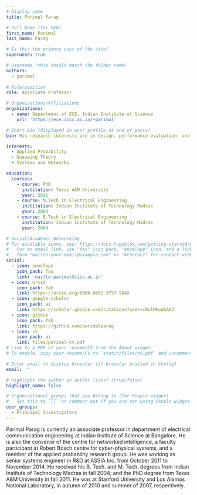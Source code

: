 ```yaml
---
# Display name
title: Parimal Parag

# Full Name (for SEO)
first_name: Parimal
last_name: Parag

# Is this the primary user of the site?
superuser: true

# Username (this should match the folder name)
authors:
  - parimal
 
# Role/position
role: Associate Professor

# Organizations/Affiliations
organizations:
  - name: Department of ECE, Indian Institute of Science
    url: 'https://ece.iisc.ac.in/~parimal'

# Short bio (displayed in user profile at end of posts)
bio: His research interests are in design, performance evaluation, and control of large distributed and networked intelligent systems applying mathematical tools from queueing theory, information theory, coding theory, and optimization methods. 

interests:
  - Applied Probability
  - Queueing Theory
  - Systems and Networks

education:
  courses:
    - course: PhD
      institution: Texas A&M University
      year: 2011
    - course: M.Tech in Electrical Engineering
      institution: Indian Institute of Technology Madras
      year: 2004
    - course: B.Tech in Electrical Engineering
      institution: Indian Institute of Technology Madras
      year: 2004

# Social/Academic Networking
# For available icons, see: https://docs.hugoblox.com/getting-started/page-builder/#icons
#   For an email link, use "fas" icon pack, "envelope" icon, and a link in the
#   form "mailto:your-email@example.com" or "#contact" for contact widget.
social:
  - icon: envelope
    icon_pack: fas
    link: 'mailto:parimal@iisc.ac.in'
  - icon: orcid
    icon_pack: fab
    link: https://orcid.org/0000-0002-3757-904X
  - icon: google-scholar
    icon_pack: ai
    link: https://scholar.google.com/citations?user=cOulMkwAAAAJ
  - icon: github
    icon_pack: fab
    link: https://github.com/parimalparag
  - icon: cv
    icon_pack: ai
    link: files/parimal-cv.pdf
# Link to a PDF of your resume/CV from the About widget.
# To enable, copy your resume/CV to `static/files/cv.pdf` and uncomment the lines below.

# Enter email to display Gravatar (if Gravatar enabled in Config)
email: ''

# Highlight the author in author lists? (true/false)
highlight_name: false

# Organizational groups that you belong to (for People widget)
#   Set this to `[]` or comment out if you are not using People widget.
user_groups:
  - Principal Investigators
---
```


Parimal Parag is currently an associate professor in department of electrical communication engineering at Indian Institute of Science at Bangalore. He is also the convenor of the centre for networked intelligence, a faculty participant at Robert Bosch centre for cyber-physical systems, and a member of the applied probability research group. He was working as senior systems engineer in R&D at ASSIA Inc. from October 2011 to November 2014. He received his B. Tech. and M. Tech. degrees from Indian Institute of Technology Madras in fall 2004; and the PhD degree from Texas A&M University in fall 2011. He was at Stanford University and Los Alamos National Laboratory, in autumn of 2010 and summer of 2007, respectively.

